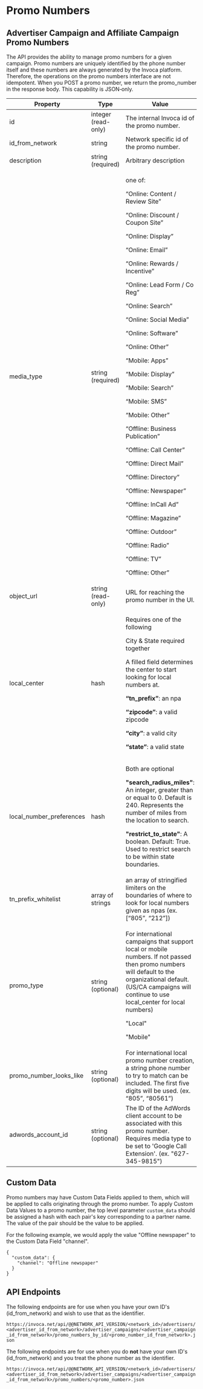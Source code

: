 Promo Numbers
=============

Advertiser Campaign and Affiliate Campaign Promo Numbers
--------------------------------------------------------

The API provides the ability to manage promo numbers for a given
campaign. Promo numbers are uniquely identified by the phone number
itself and these numbers are always generated by the Invoca platform.
Therefore, the operations on the promo numbers interface are not
idempotent. When you POST a promo number, we return the promo\_number in
the response body. This capability is JSON‐only.

<table>
<colgroup>
<col style="width: 12%" />
<col style="width: 40%" />
<col style="width: 47%" />
</colgroup>
<thead>
<tr class="header">
<th>Property</th>
<th>Type</th>
<th>Value</th>
</tr>
</thead>
<tbody>
<tr class="odd">
<td>id</td>
<td>integer (read-only)</td>
<td>The internal Invoca id of the promo number.</td>
</tr>
<tr class="even">
<td>id_from_network</td>
<td>string</td>
<td>Network specific id of the promo number.</td>
</tr>
<tr class="odd">
<td>description</td>
<td>string (required)</td>
<td>Arbitrary description</td>
</tr>
<tr class="even">
<td>media_type</td>
<td>string (required)</td>
<td><p>one of:</p>
<p>“Online: Content / Review Site”</p>
<p>“Online: Discount / Coupon Site”</p>
<p>“Online: Display”</p>
<p>“Online: Email”</p>
<p>“Online: Rewards / Incentive”</p>
<p>“Online: Lead Form / Co Reg”</p>
<p>“Online: Search”</p>
<p>“Online: Social Media”</p>
<p>“Online: Software”</p>
<p>“Online: Other”</p>
<p>“Mobile: Apps”</p>
<p>“Mobile: Display”</p>
<p>“Mobile: Search”</p>
<p>“Mobile: SMS”</p>
<p>“Mobile: Other”</p>
<p>“Offline: Business Publication”</p>
<p>“Offline: Call Center”</p>
<p>“Offline: Direct Mail”</p>
<p>“Offline: Directory”</p>
<p>“Offline: Newspaper”</p>
<p>“Offline: In­Call Ad”</p>
<p>“Offline: Magazine”</p>
<p>“Offline: Outdoor”</p>
<p>“Offline: Radio”</p>
<p>“Offline: TV”</p>
<p>“Offline: Other”</p></td>
</tr>
<tr class="odd">
<td>object_url</td>
<td>string (read-only)</td>
<td>URL for reaching the promo number in the UI.</td>
</tr>
<tr class="even">
<td>local_center</td>
<td>hash</td>
<td><p>Requires one of the following</p>
<p>City &amp; State required together</p>
<p>A filled field determines the center to start looking for local numbers at.</p>
<p><strong>“tn_prefix”</strong>: an npa</p>
<p><strong>“zipcode”</strong>: a valid zipcode</p>
<p><strong>“city”</strong>: a valid city</p>
<p><strong>“state”</strong>: a valid state</p></td>
</tr>
<tr class="odd">
<td>local_number_preferences</td>
<td>hash</td>
<td><p>Both are optional</p>
<p><strong>"search_radius_miles"</strong>: An integer, greater than or equal to 0. Default is 240. Represents the number of miles from the location to search.</p>
<p><strong>"restrict_to_state"</strong>: A boolean. Default: True. Used to restrict search to be within state boundaries.</p></td>
</tr>
<tr class="even">
<td>tn_prefix_whitelist</td>
<td>array of strings</td>
<td>an array of stringified limiters on the boundaries of where to look for local numbers given as npas (ex. [“805”, “212”])</td>
</tr>
<tr class="odd">
<td>promo_type</td>
<td>string (optional)</td>
<td><p>For international campaigns that support local or mobile numbers. If not passed then promo numbers will default to the organizational default. (US/CA campaigns will continue to use local_center for local numbers)</p>
<p>"Local"</p>
<p>"Mobile"</p></td>
</tr>
<tr class="even">
<td>promo_number_looks_like</td>
<td>string (optional)</td>
<td>For international local promo number creation, a string phone number to try to match can be included. The first five digits will be used. (ex. “805”, “80561”)</td>
</tr>
<tr class="odd">
<td>adwords_account_id</td>
<td>string (optional)</td>
<td>The ID of the AdWords client account to be associated with this promo number. Requires media type to be set to 'Google Call Extension'. (ex. "627-345-9815")</td>
</tr>
</tbody>
</table>

Custom Data
-----------

Promo numbers may have Custom Data Fields applied to them, which will be
applied to calls originating through the promo number. To apply Custom
Data Values to a promo number, the top level parameter `custom_data`
should be assigned a hash with each pair's key corresponding to a
partner name. The value of the pair should be the value to be applied.

For the following example, we would apply the value "Offline newspaper"
to the Custom Data Field "channel".

    {
      "custom_data": {
        "channel": "Offline newspaper"
      }
    }

API Endpoints
-------------

The following endpoints are for use when you have your own ID's
(id\_from\_network) and wish to use that as the identifier.

`https://invoca.net/api/@@NETWORK_API_VERSION/<network_id>/advertisers/<advertiser_id_from_network>/advertiser_campaigns/<advertiser_campaign_id_from_network>/promo_numbers_by_id/<promo_number_id_from_network>.json`

The following endpoints are for use when you do **not** have your own
ID's (id\_from\_network) and you treat the phone number as the
identifier.

`https://invoca.net/api/@@NETWORK_API_VERSION/<network_id>/advertisers/<advertiser_id_from_network>/advertiser_campaigns/<advertiser_campaign_id_from_network>/promo_numbers/<promo_number>.json`
